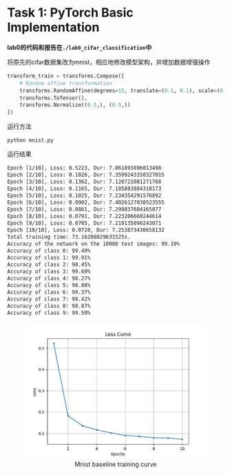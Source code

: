 # Task 1: PyTorch Basic Implementation
**lab0的代码和报告在`./lab0_cifar_classification`中**

将原先的cifar数据集改为mnist，相应地修改模型架构，并增加数据增强操作
```python
transform_train = transforms.Compose([
    # Random affine transformation
    transforms.RandomAffine(degrees=15, translate=(0.1, 0.1), scale=(0.8, 1.2)),  
    transforms.ToTensor(),  
    transforms.Normalize((0.5,), (0.5,))  
])
```
运行方法
```shell
python mnist.py
```
运行结果
```
Epoch [1/10], Loss: 0.5223, Dur: 7.861893896013498
Epoch [2/10], Loss: 0.1826, Dur: 7.3599243350327015
Epoch [3/10], Loss: 0.1362, Dur: 7.120721081271768
Epoch [4/10], Loss: 0.1165, Dur: 7.185883884318173
Epoch [5/10], Loss: 0.1025, Dur: 7.234354291576892
Epoch [6/10], Loss: 0.0902, Dur: 7.4026127038523555
Epoch [7/10], Loss: 0.0861, Dur: 7.299837604165077
Epoch [8/10], Loss: 0.0791, Dur: 7.223206660244614
Epoch [9/10], Loss: 0.0785, Dur: 7.219135090243071
Epoch [10/10], Loss: 0.0720, Dur: 7.253873430658132
Total training time: 73.16208029631525s.
Accuracy of the network on the 10000 test images: 99.19%
Accuracy of class 0: 99.49%
Accuracy of class 1: 99.91%
Accuracy of class 2: 98.45%
Accuracy of class 3: 99.60%
Accuracy of class 4: 98.27%
Accuracy of class 5: 98.88%
Accuracy of class 6: 99.37%
Accuracy of class 7: 99.42%
Accuracy of class 8: 98.87%
Accuracy of class 9: 99.50%
```
<figure style="text-align: center;">
  <img src="./figure/base_curve.png" alt="base_curve" />
  <figcaption>Mnist baseline training curve</figcaption>
</figure>